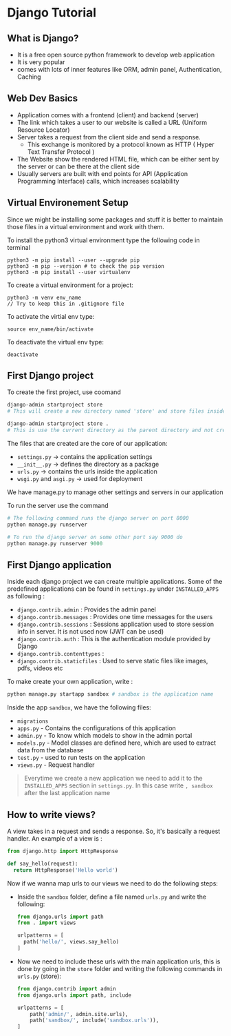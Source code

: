 # Django Tutorial

## What is Django? 

- It is a free open source python framework to develop web application 
- It is very popular 
- comes with lots of inner features like ORM, admin panel, Authentication, Caching 

## Web Dev Basics

- Application comes with a frontend (client) and backend (server)
- The link which takes a user to our website is called a URL (Uniform Resource Locator) 
- Server takes a request from the client side and send a response. 
  - This exchange is monitored by a protocol known as HTTP ( Hyper Text Transfer Protocol )
- The Website show the rendered HTML file, which can be either sent by the server or can be there at the client side
- Usually servers are built with end points for API (Application Programming Interface) calls, which increases scalability 

## Virtual Environement Setup 

Since we might be installing some packages and stuff it is better to maintain those files in a virtual environment and work with them.

To install the python3 virtual environment type the following code in terminal

```
python3 -m pip install --user --upgrade pip
python3 -m pip --version # to check the pip version
python3 -m pip install --user virtualenv
```

To create a virtual environment for a project:
```
python3 -m venv env_name 
// Try to keep this in .gitignore file
```

To activate the virtial env type:
```
source env_name/bin/activate
```
To deactivate the virtual env type:
```
deactivate
```

## First Django project 

To create the first project, use coomand

```python
django-admin startproject store
# This will create a new directory named 'store' and store files inside it

django-admin startproject store .
# This is use the current directory as the parent directory and not create the 'store' folder again
```

The files that are created are the core of our application: 
- `settings.py` -> contains the application settings
- `__init__.py` -> defines the directory as a package
- `urls.py` -> contains the urls inside the application 
- `wsgi.py` and `asgi.py` -> used for deployment 

We have manage.py to manage other settings and servers in our application

To run the server use the command 

```python
# The following command runs the django server on port 8000
python manage.py runserver 

# To run the django server on some other port say 9000 do
python manage.py runserver 9000
```

## First Django application 

Inside each django project we can create multiple applications. Some of the predefined applications can be found in `settings.py` under `INSTALLED_APPS` as following : 
- `django.contrib.admin` : Provides the admin panel
- `django.contrib.messages` : Provides one time messages for the users
- `django.contrib.sessions` : Sessions application used to store session info in server. It is not used now (JWT can be used)
- `django.contrib.auth` : This is the authentication module provided by Django
- `django.contrib.contenttypes` : 
- `django.contrib.staticfiles` : Used to serve static files like images, pdfs, videos etc

To make create your own application, write :

```python
python manage.py startapp sandbox # sandbox is the application name
```
Inside the app `sandbox`, we have the following files:
- `migrations`
- `apps.py` - Contains the configurations of this application
- `admin.py` - To know which models to show in the admin portal 
- `models.py` - Model classes are defined here, which are used to extract data from the database
- `test.py` - used to run tests on the application
- `views.py` - Request handler 

> Everytime we create a new application we need to add it to the `INSTALLED_APPS` section in `settings.py`. In this case write `, sandbox` after the last application name

## How to write views?

A view takes in a request and sends a response. So, it's basically a request handler. An example of a view is :

```python
from django.http import HttpResponse

def say_hello(request):
  return HttpResponse('Hello world')
```

Now if we wanna map urls to our views we need to do the following steps:
- Inside the `sandbox` folder, define a file named `urls.py` and write the following:
  ```python
  from django.urls import path
  from . import views
  
  urlpatterns = [
    path('hello/', views.say_hello)
  ]
  ```
- Now we need to include these urls with the main application urls, this is done by going in the `store` folder and writing the following commands in `urls.py` (store):
  ```python 
  from django.contrib import admin
  from django.urls import path, include

  urlpatterns = [
      path('admin/', admin.site.urls),
      path('sandbox/', include('sandbox.urls')),
  ]
  
  ```
